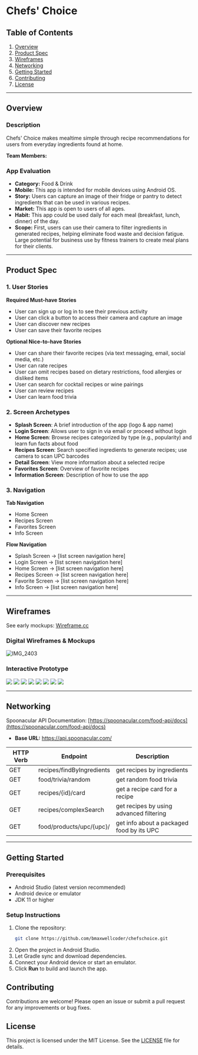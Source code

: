 # Chefs' Choice

## Table of Contents
1. [Overview](#overview)
2. [Product Spec](#product-spec)
3. [Wireframes](#wireframes)
4. [Networking](#networking)
5. [Getting Started](#getting-started)
6. [Contributing](#contributing)
7. [License](#license)

---

## Overview
### Description
Chefs' Choice makes mealtime simple through recipe recommendations for users from everyday ingredients found at home.

**Team Members:**

### App Evaluation
- **Category:** Food & Drink
- **Mobile:** This app is intended for mobile devices using Android OS.
- **Story:** Users can capture an image of their fridge or pantry to detect ingredients that can be used in various recipes.
- **Market:** This app is open to users of all ages.
- **Habit:** This app could be used daily for each meal (breakfast, lunch, dinner) of the day.
- **Scope:** First, users can use their camera to filter ingredients in generated recipes, helping eliminate food waste and decision fatigue. Large potential for business use by fitness trainers to create meal plans for their clients.

---

## Product Spec

### 1. User Stories
**Required Must-have Stories**
- User can sign up or log in to see their previous activity
- User can click a button to access their camera and capture an image
- User can discover new recipes
- User can save their favorite recipes

**Optional Nice-to-have Stories**
- User can share their favorite recipes (via text messaging, email, social media, etc.)
- User can rate recipes
- User can omit recipes based on dietary restrictions, food allergies or disliked items
- User can search for cocktail recipes or wine pairings
- User can review recipes
- User can learn food trivia

### 2. Screen Archetypes
- **Splash Screen**: A brief introduction of the app (logo & app name)
- **Login Screen**: Allows user to sign in via email or proceed without login
- **Home Screen**: Browse recipes categorized by type (e.g., popularity) and learn fun facts about food
- **Recipes Screen**: Search specified ingredients to generate recipes; use camera to scan UPC barcodes
- **Detail Screen**: View more information about a selected recipe
- **Favorites Screen**: Overview of favorite recipes
- **Information Screen**: Description of how to use the app

### 3. Navigation
**Tab Navigation**
- Home Screen
- Recipes Screen
- Favorites Screen
- Info Screen

**Flow Navigation**
- Splash Screen → [list screen navigation here]
- Login Screen → [list screen navigation here]
- Home Screen → [list screen navigation here]
- Recipes Screen → [list screen navigation here]
- Favorite Screen → [list screen navigation here]
- Info Screen → [list screen navigation here]

---

## Wireframes
See early mockups: [Wireframe.cc](https://wireframe.cc/pro/pp/a2d29070b510511)

### Digital Wireframes & Mockups
![IMG_2403](https://user-images.githubusercontent.com/83090104/150610780-6ac70369-9e2a-4832-aefc-89422a03daf9.PNG)

### Interactive Prototype
![](https://media.giphy.com/media/KfskAx2EDyu4av1dbK/giphy.gif)
![](https://media.giphy.com/media/xeKrXygDIomMVnRmqk/giphy.gif)
![](https://media.giphy.com/media/NrDsU9QDFjJs2vuCPz/giphy.gif)
![](https://media.giphy.com/media/gI5UqdgQKYlicXEcz7/giphy.gif)
![](https://media.giphy.com/media/jLL8LpAagEDcm5RyRp/giphy.gif)
![](https://media.giphy.com/media/lXDmY2KXEyhUzhzKOQ/giphy.gif)
![](https://media.giphy.com/media/nbQo0uR9HpPQnYt2bG/giphy.gif)
![](https://media2.giphy.com/media/v1.Y2lkPTc5MGI3NjExdzliY3BhZmU0c3B5ZGcycno3ZDhsYXhwNGR0ejJvbXFxMThlMHo3eSZlcD12MV9pbnRlcm5hbF9naWZfYnlfaWQmY3Q9Zw/c65MwNSkPHVws2ZNuj/giphy.gif)

---

## Networking
Spoonacular API Documentation: [https://spoonacular.com/food-api/docs](https://spoonacular.com/food-api/docs)

- **Base URL:** https://api.spoonacular.com/

| HTTP Verb | Endpoint                        | Description                                 |
|-----------|----------------------------------|---------------------------------------------|
| GET       | recipes/findByIngredients        | get recipes by ingredients                  |
| GET       | food/trivia/random              | get random food trivia                      |
| GET       | recipes/{id}/card               | get a recipe card for a recipe              |
| GET       | recipes/complexSearch           | get recipes by using advanced filtering     |
| GET       | food/products/upc/{upc}/        | get info about a packaged food by its UPC   |

---

## Getting Started

### Prerequisites
- Android Studio (latest version recommended)
- Android device or emulator
- JDK 11 or higher

### Setup Instructions
1. Clone the repository:
   ```sh
   git clone https://github.com/bmaxwellcoder/chefschoice.git
   ```
2. Open the project in Android Studio.
3. Let Gradle sync and download dependencies.
4. Connect your Android device or start an emulator.
5. Click **Run** to build and launch the app.

## Contributing
Contributions are welcome! Please open an issue or submit a pull request for any improvements or bug fixes.

## License
This project is licensed under the MIT License. See the [LICENSE](LICENSE) file for details.